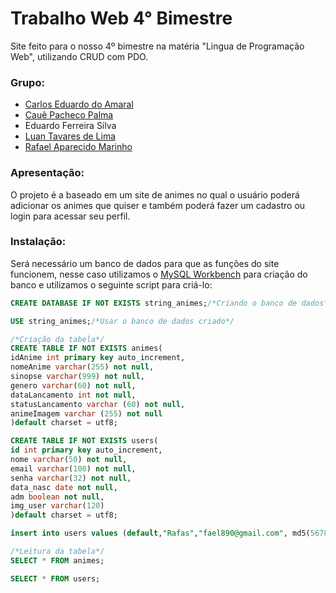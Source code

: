 # Trabalho Web 4° Bimestre
Site feito para o nosso 4º bimestre na matéria "Lingua de Programação Web", utilizando CRUD com PDO.

### Grupo:
* [Carlos Eduardo do Amaral](https://github.com/IKeepProgramming)
* [Cauê Pacheco Palma](https://github.com/Tsuki25)
* Eduardo Ferreira Silva
* [Luan Tavares de Lima](https://github.com/Tavaress17)
* [Rafael Aparecido Marinho](https://github.com/fael890)

### Apresentação:
O projeto é a baseado em um site de animes no qual o usuário poderá adicionar os animes que quiser e também poderá fazer um cadastro ou login para acessar seu perfil.

### Instalação:
Será necessário um banco de dados para que as funções do site funcionem, nesse caso utilizamos o [MySQL Workbench](https://www.mysql.com) para criação do banco e utilizamos o seguinte script para criá-lo:

~~~sql
CREATE DATABASE IF NOT EXISTS string_animes;/*Criando o banco de dados*/

USE string_animes;/*Usar o banco de dados criado*/

/*Criação da tabela*/
CREATE TABLE IF NOT EXISTS animes(
idAnime int primary key auto_increment,
nomeAnime varchar(255) not null,
sinopse varchar(999) not null,
genero varchar(60) not null,
dataLancamento int not null,
statusLancamento varchar (60) not null,
animeImagem varchar (255) not null
)default charset = utf8;

CREATE TABLE IF NOT EXISTS users(
id int primary key auto_increment,
nome varchar(50) not null,
email varchar(100) not null,
senha varchar(32) not null,
data_nasc date not null,
adm boolean not null,
img_user varchar(120)
)default charset = utf8;

insert into users values (default,"Rafas","fael890@gmail.com", md5(5678),  "2004-09-25", true, "");

/*Leitura da tabela*/
SELECT * FROM animes;

SELECT * FROM users;
~~~

